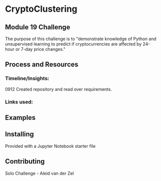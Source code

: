 # CryptoClustering
## Module 19 Challenge
The purpose of this challenge is to "demonstrate knowledge of Python and unsupervised learning to predict if cryptocurrencies are affected by 24-hour or 7-day price changes."  

## Process and Resources
### Timeline/Insights:  
0912 Created repository and read over requirements.  

### Links used:

## Examples

## Installing
Provided with a Jupyter Notebook starter file  

## Contributing
Solo Challenge - Aleid van der Zel
